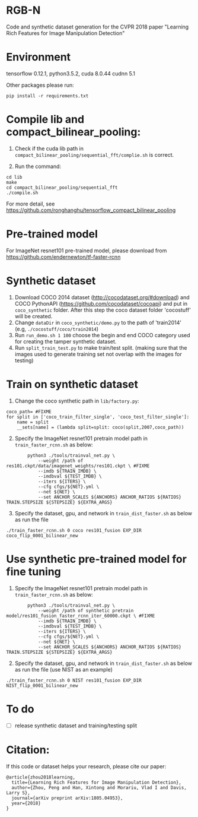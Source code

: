 # RGB-N
Code and synthetic dataset generation for the CVPR 2018 paper "Learning Rich Features for Image Manipulation Detection" 

# Environment
tensorflow 0.12.1, python3.5.2, cuda 8.0.44 cudnn 5.1

Other packages please run:
```
pip install -r requirements.txt
```

# Compile lib and compact_bilinear_pooling:
1. Check if the cuda lib path in `compact_bilinear_pooling/sequential_fft/complie.sh` is correct.

2. Run the command:
```
cd lib
make
cd compact_bilinear_pooling/sequential_fft
./compile.sh
```

For more detail, see https://github.com/ronghanghu/tensorflow_compact_bilinear_pooling


# Pre-trained model
For ImageNet resnet101 pre-trained model, please download from https://github.com/endernewton/tf-faster-rcnn

# Synthetic dataset 
1. Download COCO 2014 dataset (http://cocodataset.org/#download) and COCO PythonAPI (https://github.com/cocodataset/cocoapi) and put in `coco_synthetic` folder. After this step the coco dataset folder 'cocostuff' will be created.
2. Change `dataDir` in `coco_synthetic/demo.py` to the path of 'train2014' (e.g, `./cocostuff/coco/train2014`)
3. Run `run_demo.sh 1 100` choose the begin and end COCO category used for creating the tamper synthetic dataset.
4. Run `split_train_test.py` to make train/test split. (making sure that the images used to generate training set not overlap with the images for testing)

# Train on synthetic dataset
1. Change the coco synthetic path in `lib/factory.py`:
```
coco_path= #FIXME
for split in ['coco_train_filter_single', 'coco_test_filter_single']:
    name = split
    __sets[name] = (lambda split=split: coco(split,2007,coco_path))
```
2. Specify the ImageNet resnet101 pretrain model path in `train_faster_rcnn.sh` as below:
```
        python3 ./tools/trainval_net.py \
            --weight /path of res101.ckpt/data/imagenet_weights/res101.ckpt \ #FIXME
            --imdb ${TRAIN_IMDB} \
            --imdbval ${TEST_IMDB} \
            --iters ${ITERS} \
            --cfg cfgs/${NET}.yml \
            --net ${NET} \
            --set ANCHOR_SCALES ${ANCHORS} ANCHOR_RATIOS ${RATIOS} TRAIN.STEPSIZE ${STEPSIZE} ${EXTRA_ARGS}
```
3. Specify the dataset, gpu, and network in `train_dist_faster.sh` as below as run the file
```
./train_faster_rcnn.sh 0 coco res101_fusion EXP_DIR coco_flip_0001_bilinear_new
```

# Use synthetic pre-trained model for fine tuning
1. Specify the ImageNet resnet101 pretrain model path in `train_faster_rcnn.sh` as below:
```
        python3 ./tools/trainval_net.py \
            --weight /path of synthetic pretrain model/res101_fusion_faster_rcnn_iter_60000.ckpt \ #FIXME
            --imdb ${TRAIN_IMDB} \
            --imdbval ${TEST_IMDB} \
            --iters ${ITERS} \
            --cfg cfgs/${NET}.yml \
            --net ${NET} \
            --set ANCHOR_SCALES ${ANCHORS} ANCHOR_RATIOS ${RATIOS} TRAIN.STEPSIZE ${STEPSIZE} ${EXTRA_ARGS}
```

2. Specify the dataset, gpu, and network in `train_dist_faster.sh` as below as run the file (use NIST as an example)
```
./train_faster_rcnn.sh 0 NIST res101_fusion EXP_DIR NIST_flip_0001_bilinear_new
```


# To do
- [ ] release synthetic dataset and training/testing split

# Citation:
If this code or dataset helps your research, please cite our paper:
```
@article{zhou2018learning,
  title={Learning Rich Features for Image Manipulation Detection},
  author={Zhou, Peng and Han, Xintong and Morariu, Vlad I and Davis, Larry S},
  journal={arXiv preprint arXiv:1805.04953},
  year={2018}
}
```